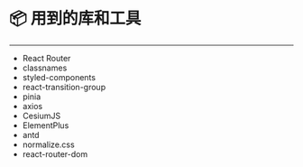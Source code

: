 # 📦 用到的库和工具
---
- React Router
- classnames
- styled-components
- react-transition-group
- pinia
- axios
- CesiumJS
- ElementPlus
- antd
- normalize.css
- react-router-dom